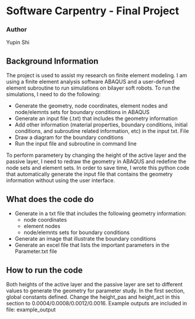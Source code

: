 # Software Carpentry - Final Project

### Author
Yupin Shi

## Background Information
The project is used to assist my research on finite element modeling. I am using a finite element analysis software ABAQUS and a user-defined element subroutine to run simulations on bilayer soft robots. To run the simulations, I need to do the following:
* Generate the geometry, node coordinates, element nodes and node/elemnts sets for boundary conditions in ABAQUS
* Generate an input file (.txt) that includes the geometry information
* Add other information (material properties, boundary conditions, initial conditions, and subroutine related information, etc) in the input txt. File
* Draw a diagram for the boundary conditions
* Run the input file and subroutine in command line

To perform parametery by changing the height of the active layer and the passive layer, I need to redraw the geometry in ABAQUS and redefine the node sets and element sets. In order to save time, I wrote this python code that automatically generate the input file that contains the geometry information without using the user interface. 

## What does the code do
* Generate in a txt file that includes the following geometry information:
  * node coordinates
  * element nodes
  * node/elemnts sets for boundary conditions
* Generate an image that illustrate the boundary conditions
* Generate an excel file that lists the important parameters in the Parameter.txt file

## How to run the code
Both heights of the active layer and the passive layer are set to different values to generate the geometry for parameter study. In the first section, global constants defined. Change the height_pas and height_act in this section to 0.0004/0.0008/0.0012/0.0016.
Example outputs are included in file: example_output
